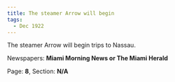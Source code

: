 ```yaml
---  
title: The steamer Arrow will begin  
tags:  
  - Dec 1922  
---  
```

  
The steamer Arrow will begin trips to Nassau.  
  
Newspapers: **Miami Morning News or The Miami Herald**  
  
Page: **8**, Section: **N/A** 
